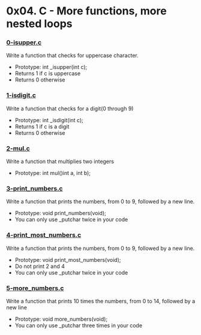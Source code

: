 # 0x04. C - More functions, more nested loops

### [0-isupper.c](https://github.com/MrGiddy/alx-low_level_programming/blob/main/0x04-more_functions_nested_loops/0-isupper.c)
Write a function that checks for uppercase character.
* Prototype: int \_isupper(int c);
* Returns 1 if c is uppercase
* Returns 0 otherwise

### [1-isdigit.c](https://github.com/MrGiddy/alx-low_level_programming/blob/main/0x04-more_functions_nested_loops/1-isdigit.c)
Write a function that checks for a digit(0 through 9)
* Prototype: int \_isdigit(int c);
* Returns 1 if c is a digit
* Returns 0 otherwise

### [2-mul.c](https://github.com/MrGiddy/alx-low_level_programming/blob/main/0x04-more_functions_nested_loops/2-mul.c)
Write a function that multiplies two integers
* Prototype: int mul()int a, int b);

### [3-print_numbers.c](https://github.com/MrGiddy/alx-low_level_programming/blob/main/0x04-more_functions_nested_loops/3-print_numbers.c)
Write a function that prints the numbers, from 0 to 9, followed by a new line.
* Prototype: void print_numbers(void);
* You can only use \_putchar twice in your code

### [4-print_most_numbers.c](https://github.com/MrGiddy/alx-low_level_programming/blob/main/0x04-more_functions_nested_loops/4-print_most_numbers.c)
Write a function that prints the numbers, from 0 to 9, followed by a new line.
* Prototype: void print_most_numbers(void);
* Do not print 2 and 4
* You can only use \_putchar twice in your code

### [5-more_numbers.c](https://github.com/MrGiddy/alx-low_level_programming/blob/main/0x04-more_functions_nested_loops/5-more_numbers.c)
Write a function that prints 10 times the numbers, from 0 to 14, followed by a new line
* Prototype: void more_numbers(void);
* You can only use \_putchar three times in your code

